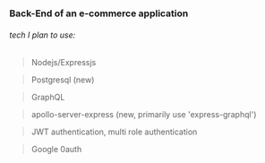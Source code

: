 ### Back-End of an e-commerce application

###### tech I plan to use:

> Nodejs/Expressjs

> Postgresql (new)

> GraphQL

> apollo-server-express (new, primarily use 'express-graphql')

> JWT authentication, multi role authentication

> Google 0auth
